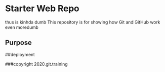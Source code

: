 # Starter Web Repo
thus is kinhda dumb
This repository is for showing how Git and GitHub work
even moredumb
## Purpose


##deployment

###copyright
2020.git.training